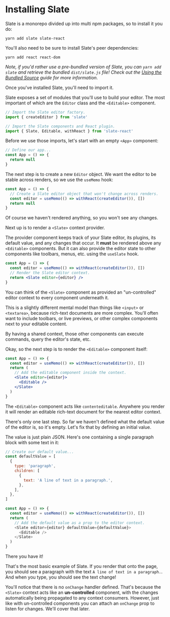 # Installing Slate

Slate is a monorepo divided up into multi npm packages, so to install it you do:

```
yarn add slate slate-react
```

You'll also need to be sure to install Slate's peer dependencies:

```
yarn add react react-dom
```

_Note, if you'd rather use a pre-bundled version of Slate, you can `yarn add slate` and retrieve the bundled `dist/slate.js` file! Check out the [Using the Bundled Source](./using-the-bundled-source.md) guide for more information._

Once you've installed Slate, you'll need to import it.

Slate exposes a set of modules that you'll use to build your editor. The most important of which are the `Editor` class and the `<Editable>` component.

```js
// Import the Slate editor factory.
import { createEditor } from 'slate'

// Import the Slate components and React plugin.
import { Slate, Editable, withReact } from 'slate-react'
```

Before we use those imports, let's start with an empty `<App>` component:

```jsx
// Define our app...
const App = () => {
  return null
}
```

The next step is to create a new `Editor` object. We want the editor to be stable across renders, so we use the `useMemo` hook:

```jsx
const App = () => {
  // Create a Slate editor object that won't change across renders.
  const editor = useMemo(() => withReact(createEditor()), [])
  return null
}
```

Of course we haven't rendered anything, so you won't see any changes.

Next up is to render a `<Slate>` context provider.

The provider component keeps track of your Slate editor, its plugins, its default value, and any changes that occur. It **must** be rendered above any `<Editable>` components. But it can also provide the editor state to other components like toolbars, menus, etc. using the `useSlate` hook.

```jsx
const App = () => {
  const editor = useMemo(() => withReact(createEditor()), [])
  // Render the Slate editor context.
  return <Slate editor={editor} />
}
```

You can think of the `<Slate>` component as provided an "un-controlled" editor context to every component underneath it.

This is a slightly different mental model than things like `<input>` or `<textarea>`, because rich-text documents are more complex. You'll often want to include toolbars, or live previews, or other complex components next to your editable content.

By having a shared context, those other components can execute commands, query the editor's state, etc.

Okay, so the next step is to render the `<Editable>` component itself:

```jsx
const App = () => {
  const editor = useMemo(() => withReact(createEditor()), [])
  return (
    // Add the editable component inside the context.
    <Slate editor={editor}>
      <Editable />
    </Slate>
  )
}
```

The `<Editable>` component acts like `contenteditable`. Anywhere you render it will render an editable rich-text document for the nearest editor context.

There's only one last step. So far we haven't defined what the default value of the editor is, so it's empty. Let's fix that by defining an initial value.

The value is just plain JSON. Here's one containing a single paragraph block with some text in it:

```js
// Create our default value...
const defaultValue = [
  {
    type: 'paragraph',
    children: [
      {
        text: 'A line of text in a paragraph.',
      },
    ],
  },
]

const App = () => {
  const editor = useMemo(() => withReact(createEditor()), [])
  return (
    // Add the default value as a prop to the editor context.
    <Slate editor={editor} defaultValue={defaultValue}>
      <Editable />
    </Slate>
  )
}
```

There you have it!

That's the most basic example of Slate. If you render that onto the page, you should see a paragraph with the text `A line of text in a paragraph.`. And when you type, you should see the text change!

You'll notice that there is no `onChange` handler defined. That's because the `<Slate>` context acts like an **un-controlled** component, with the changes automatically being propagated to any context consumers. However, just like with un-controlled components you can attach an `onChange` prop to listen for changes. We'll cover that later.
